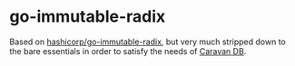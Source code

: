 go-immutable-radix
=========

Based on [hashicorp/go-immutable-radix](https://www.github.com/hashicorp/go-immutable-radix), but very much stripped down to the bare essentials in order to satisfy the needs of [Caravan DB](https://www.github.com/caravan/db).
